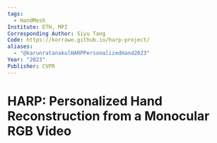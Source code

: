 ```yaml
---
tags:
  - HandMesh
Institute: ETH, MPI
Corresponding Author: Siyu Tang
Code: https://korrawe.github.io/harp-project/
aliases:
  - "@karunratanakulHARPPersonalizedHand2023"
Year: "2023"
Publisher: CVPR
---
```

# HARP: Personalized Hand Reconstruction from a Monocular RGB Video